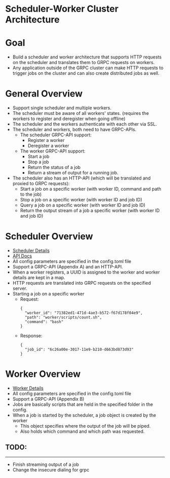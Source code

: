 # Scheduler-Worker Cluster Architecture


# Goal

*   Build a scheduler and worker architecture that supports HTTP requests on the scheduler and translates them to GRPC requests on workers.
*   Any application outside of the GRPC cluster can make HTTP requests to trigger jobs on the cluster and can also create distributed jobs as well.


# General Overview

*   Support single scheduler and multiple workers.
*   The scheduler must be aware of all workers' states. (requires the workers to register and deregister when going offline)
*   The scheduler and the workers authenticate with each other via SSL.
*   The scheduler and workers, both need to have GRPC-APIs. 
    *   The scheduler GRPC-API support:
        *   Register a worker
        *   Deregister a worker
    *   The worker GRPC-API support:
        *   Start a job
        *   Stop a job
        *   Return the status of a job
        *   Return a stream of output for a running job.
*   The scheduler also has an HTTP-API (which will be translated and proxied to GRPC requests):
    *   Start a job on a specific worker (with worker ID, command and path to the job)
    *   Stop a job on a specific worker (with worker ID and job ID)
    *   Query a job on a specific worker (with worker ID and job ID)
    *   Return the output stream of a job a specific worker (with worker ID and job ID)


# Scheduler Overview

* [Scheduler Details](scheduler/readme.md)
* [API Docs](scheduler/api.md)
* All config parameters are specified in the config.toml file
* Support a GRPC-API (Appendix A) and an HTTP-API.
* When a worker registers, a UUID is assigned to the worker and worker details are kept in a map.
* HTTP requests are translated into GRPC requests on the specified server.
* Starting a job on a specific worker
  * Request: 
    ```
    {
      "worker_id": "71382ed1-471d-4ae3-b572-f67d178f04e9",
      "path": "worker/scripts/count.sh",
      "command": "bash"
    }
    ```
  * Response: 
    ```
    {
      "job_id": "6c26a00e-3017-11e9-b210-d663bd873d93"
    }
    ```


# Worker Overview

* [Worker Details](worker/readme.md)
* All config parameters are specified in the config.toml file
* Support a GRPC-API (Appendix B)
* Jobs are basically scripts that are held in the specified folder in the config.
* When a job is started by the scheduler, a job object is created by the worker
  * This object specifies where the output of the job will be piped.
  * Also holds which command and which path was requested.

## TODO:
---
- Finish streaming output of a job
- Change the insecure dialing for grpc
